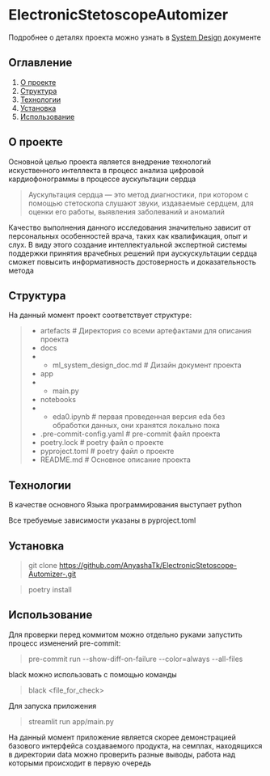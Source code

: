# ElectronicStetoscopeAutomizer

Подробнее о деталях проекта можно узнать в [System Design](/docs/ml_system_design_doc.md) документе

## Оглавление
1. [О проекте](#о-проекте)
2. [Структура](#структура)
3. [Технологии](#технологии)
4. [Установка](#установка)
5. [Использование](#использование)

## О проекте
Основной целью проекта является внедрение технологий искуственного интеллекта в процесс анализа цифровой кардиофонограммы в процессе аускультации сердца
> Аускультация сердца — это метод диагностики, при котором с помощью стетоскопа слушают звуки, издаваемые сердцем, для оценки его работы, выявления заболеваний и аномалий

Качество выполнения данного исследования значительно зависит от персональных особенностей врача, таких как квалификация, опыт и слух. В виду этого создание интеллектуальной экспертной системы поддержки принятия врачебных решений при аускускультации сердца сможет повысить информативность достоверность и доказательность метода

## Структура

На данный момент проект соответствует структуре:
> * artefacts # Директория со всеми артефактами для описания проекта
> * docs
> * * ml_system_design_doc.md # Дизайн документ проекта
> * app
> * * main.py
> * notebooks
> * * eda0.ipynb # первая проведенная версия eda без обработки данных, они хранятся локально пока
> * .pre-commit-config.yaml # pre-commit файл проекта
> * poetry.lock # poetry файл о проекте
> * pyproject.toml # poetry файл о проекте
> * README.md # Основное описание проекта


## Технологии

В качестве основного Языка программирования выступает python

Все требуемые зависимости указаны в pyproject.toml

## Установка

>  git clone https://github.com/AnyashaTk/ElectronicStetoscope-Automizer-.git

>  poetry install

## Использование

Для проверки перед коммитом можно отдельно руками запустить процесс изменений pre-commit:

>  pre-commit run --show-diff-on-failure --color=always --all-files

black можно использовать с помощью команды

> black <file_for_check>

Для запуска приложения 

>  streamlit run app/main.py

На данный момент приложение является скорее демонстрацией базового интерфейса создаваемого продукта, на семплах, находящихся в директории data можно проверить разные выводы, работа над которыми происходит в первую очередь
